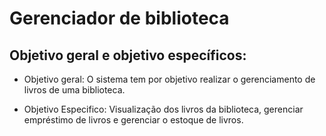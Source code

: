 # **Gerenciador de biblioteca**

## Objetivo geral e objetivo específicos:

- Objetivo geral: O sistema tem por objetivo realizar o gerenciamento de livros de uma biblioteca.

- Objetivo Especifico: Visualização dos livros da biblioteca, gerenciar empréstimo de livros e gerenciar o estoque de livros.